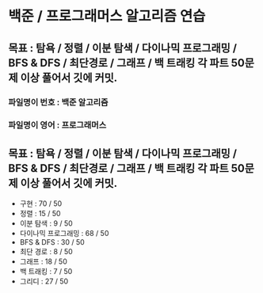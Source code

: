 
# 백준 / 프로그래머스 알고리즘 연습

## 목표 : 탐욕 / 정렬 / 이분 탐색 / 다이나믹 프로그래밍 / BFS & DFS / 최단경로 / 그래프 / 백 트래킹  각 파트 50문제 이상 풀어서 깃에 커밋.

### 파일명이 번호 : 백준 알고리즘
### 파일명이 영어 : 프로그래머스


## 목표 : 탐욕 / 정렬 / 이분 탐색 / 다이나믹 프로그래밍 / BFS & DFS / 최단경로 / 그래프 / 백 트래킹  각 파트 50문제 이상 풀어서 깃에 커밋.


- 구현              : 70 / 50
- 정렬              : 15 / 50
- 이분 탐색          : 9 / 50
- 다이나믹 프로그래밍   : 68 / 50
- BFS & DFS        : 30 / 50
- 최단 경로          : 8 / 50
- 그래프             : 18 / 50
- 백 트래킹          : 7 / 50
- 그리디             : 27 / 50

